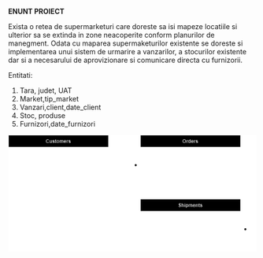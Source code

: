**ENUNT PROIECT** 

Exista o retea de supermarketuri care doreste sa isi mapeze locatiile si ulterior sa se extinda in zone neacoperite conform planurilor de manegment. Odata cu maparea supermaketurilor existente se doreste si implementarea unui sistem de urmarire a vanzarilor, a stocurilor existente dar si a necesarului de aprovizionare si comunicare directa cu furnizorii.


Entitati:
1.	Tara, judet, UAT
2.	Market,tip_market
3.	Vanzari,client,date_client
4.	Stoc, produse
5.	Furnizori,date_furnizori

![Alt text](diagrame.png)
